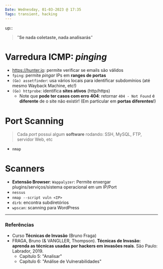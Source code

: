 ```yaml
---
Date: Wednesday, 01-03-2023 @ 17:35
Tags: transient, hacking
---
```

up:: 

> "**Se nada coletaste, nada analisarás**"

# Varredura ICMP: *pinging*
- https://hunter.io: permite verificar se emails são válidos
- `fping`: permite *pingar* IPs em **ranges de portas**
- `(Go) assetfinder`: usa vários locais para identificar subdomínios (até mesmo Wayback Machine, etc!)
- `(Go) httprobe`: identifica **sites ativos** (http/https)
	- Note que **pode ter casos com erro 404**: retornar `404 - Not Found` é **diferente** de o site não existir! (Em particular em **portas diferentes**!)

# Port Scanning
> Cada *port* possui algum **software** rodando: SSH, MySQL, FTP, servidor Web, etc
- `nmap`

# Scanners
- **Extensão Browser**: `Wappalyzer`: Permite enxergar plugins/serviços/sistema operacional em um IP/Port
- `nessus`
- `nmap --script vuln <IP>`
- `dirb`: encontra subdiretórios
- `wpscan`: scanning para WordPress



---
### Referências
- Curso **Técnicas de Invasão** (Bruno Fraga)
- FRAGA, Bruno (& VANGLLER, Thompson). **Técnicas de Invasão: aprenda as técnicas usadas por hackers em invasões reais**. São Paulo: Labrador, 2019.
	- Capítulo 5: "Analisar"
	- Capítulo 6: "Análise de Vulnerabilidades"